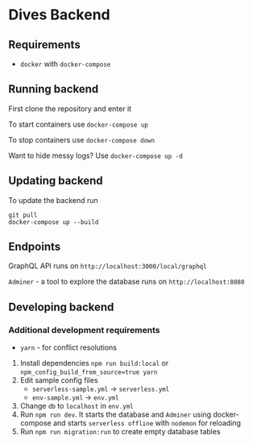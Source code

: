 # Dives Backend

## Requirements
* `docker` with `docker-compose`

## Running backend
First clone the repository and enter it 

To start containers use `docker-compose up`

To stop containers use `docker-compose down`

Want to hide messy logs? Use `docker-compose up -d`

## Updating backend

To update the backend run 
```
git pull
docker-compose up --build
```

## Endpoints

GraphQL API runs on `http://localhost:3000/local/graphql`

`Adminer` - a tool to explore the database runs on `http://localhost:8080`

## Developing backend

### Additional development requirements

* `yarn` - for conflict resolutions

1. Install dependencies `npm run build:local` or `npm_config_build_from_source=true yarn`
2. Edit sample config files
    * `serverless-sample.yml` -> `serverless.yml`
    * `env-sample.yml` -> `env.yml`
3. Change `db` to `localhost` in `env.yml`
4. Run `npm run dev`. It starts the database and `Adminer` using docker-compose and starts `serverless offline` with `nodemon` for reloading
5. Run `npm run migration:run` to create empty database tables
